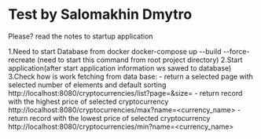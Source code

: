 # Test  by Salomakhin Dmytro
Please? read the notes to startup application

1.Need to start Database from docker docker-compose up --build --force-recreate (need to start this command from root project directory)
2.Start application(after start application information ws sawed to database)
3.Check how is work fetching from data base:
        - return a selected page with selected number of elements and default sorting http://localhost:8080/cryptocurrencies/list?page=<yourData>&size=<yourData>
        - return record with the highest price of selected cryptocurrency http://localhost:8080/cryptocurrencies/max?name=<currency_name>
        - return record with the lowest price of selected cryptocurrency http://localhost:8080/cryptocurrencies/min?name=<currency_name>

